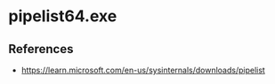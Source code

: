 # pipelist64.exe

## References
* https://learn.microsoft.com/en-us/sysinternals/downloads/pipelist
